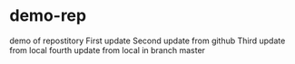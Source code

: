 # demo-rep
demo of repostitory
First update
Second update from github
Third update from local
fourth update from local in branch master
